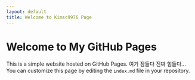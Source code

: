 ```yaml
---
layout: default
title: Welcome to Kimsc9976 Page
---
```


# Welcome to My GitHub Pages

This is a simple website hosted on GitHub Pages. 
여기 잠들다 진짜 힘들다...
You can customize this page by editing the `index.md` file in your repository.

